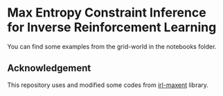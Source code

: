 # Max Entropy Constraint Inference for Inverse Reinforcement Learning

You can find some examples from the grid-world in the notebooks folder.

## Acknowledgement

This repository uses and modified some codes from [irl-maxent](https://github.com/qzed/irl-maxent) library.

